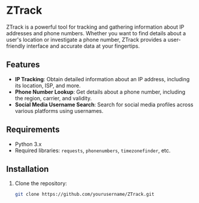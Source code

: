 # ZTrack

ZTrack is a powerful tool for tracking and gathering information about IP addresses and phone numbers. Whether you want to find details about a user's location or investigate a phone number, ZTrack provides a user-friendly interface and accurate data at your fingertips.

## Features

- **IP Tracking**: Obtain detailed information about an IP address, including its location, ISP, and more.
- **Phone Number Lookup**: Get details about a phone number, including the region, carrier, and validity.
- **Social Media Username Search**: Search for social media profiles across various platforms using usernames.

## Requirements

- Python 3.x
- Required libraries: `requests`, `phonenumbers`, `timezonefinder`, etc.

## Installation

1. Clone the repository:

   ```bash
   git clone https://github.com/yourusername/ZTrack.git
